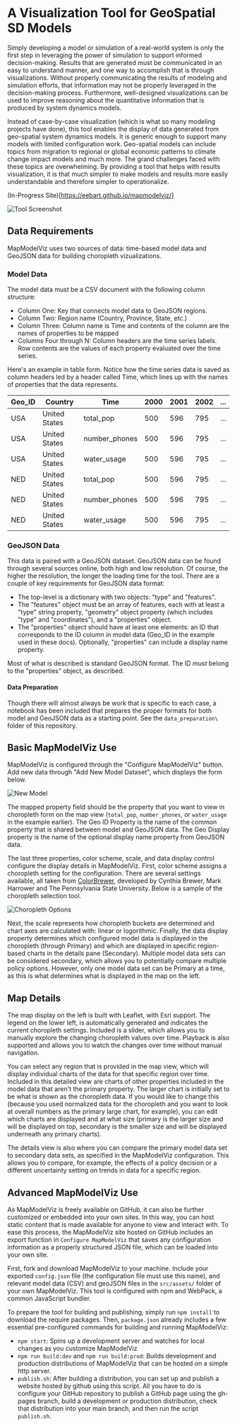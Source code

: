 # A Visualization Tool for GeoSpatial SD Models

Simply developing a model or simulation of a real-world system is only the first step in leveraging the power of simulation to support informed decision-making. Results that are generated must be communicated in an easy to understand manner, and one way to accomplish that is through visualizations. Without properly communicating the results of modeling and simulation efforts, that information may not be properly leveraged in the decision-making process. Furthermore, well-designed visualizations can be used to improve reasoning about the quantitative information that is produced by system dynamics models.

Instead of case-by-case visualization (which is what so many modeling projects have done), this tool enables the display of data generated from geo-spatial system dynamics models. It is generic enough to support many models with limited configuration work. Geo-spatial models can include topics from migration to regional or global economic patterns to climate change impact models and much more. The grand challenges faced with these topics are overwhelming. By providing a tool that helps with results visualization, it is that much simpler to make models and results more easily understandable and therefore simpler to operationalize.

(In-Progress Site)[https://eebart.github.io/mapmodelviz/]

![Tool Screenshot](/images/screenshot.png)

## Data Requirements
MapModelViz uses two sources of data: time-based model data and GeoJSON data for building choropleth vizualizations.

### Model Data
The model data must be a CSV document with the following column structure:

- Column One: Key that connects model data to GeoJSON regions.
- Column Two: Region name (Country, Province, State, etc.)
- Column Three: Column name is Time and contents of the column are the names of properties to be mapped
- Columns Four through N: Column headers are the time series labels. Row contents are the values of each property evaluated over the time series.

Here's an example in table form. Notice how the time series data is saved as column headers led by a header called Time, which lines up with the names of properties that the data represents.

| Geo_ID        | Country       | Time          | 2000          | 2001          | 2002          | ...           | 
| ------------- | ------------- | ------------- | ------------- | ------------- | ------------- | ------------- | 
| USA | United States | total_pop | 500 | 596 | 795 | ... | 
| USA | United States | number_phones | 500 | 596 | 795 | ... | 
| USA | United States | water_usage | 500 | 596 | 795 | ... | 
| NED | United States | total_pop | 500 | 596 | 795 | ... | 
| NED | United States | number_phones | 500 | 596 | 795 | ... | 
| NED | United States | water_usage | 500 | 596 | 795 | ... | 

### GeoJSON Data
This data is paired with a GeoJSON dataset. GeoJSON data can be found through several sources online, both high and low resolution. Of course, the higher the resolution, the longer the loading time for the tool. There are a couple of key requirements for GeoJSON data format:

- The top-level is a dictionary with two objects: "type" and "features".
- The "features" object must be an array of features, each with at least a "type" string property, "geometry" object property (which includes "type" and "coordinates"), and a "properties" object.
- The "properties" object should have at least one elements: an ID that corresponds to the ID column in model data (Geo_ID in the example used in these docs). Optionally, "properties" can include a display name property.

Most of what is described is standard GeoJSON format. The ID *must* belong to the "properties" object, as described.

#### Data Preparation
Though there will almost always be work that is specific to each case, a notebook has been included that prepares the proper formats for both model and GeoJSON data as a starting point. See the `data_preparation\` folder of this repository.

## Basic MapModelViz Use
MapModelViz is configured through the "Configure MapModelViz" button. Add new data through "Add New Model Dataset", which displays the form below.

![New Model](/images/newmodel.png)

The mapped property field should be the property that you want to view in choropleth form on the map view (`total_pop`, `number_phones`, or `water_usage` in the example earlier). The Geo ID Property is the name of the common property that is shared between model and GeoJSON data. The Geo Display property is the name of the optional display name property from GeoJSON data.

The last three properties, color scheme, scale, and data display control configure the display details in MapModelViz. First, color scheme assigns a choropleth setting for the configuration. There are several settings available, all taken from [ColorBrewer](http://colorbrewer2.org), developed by Cynthia Brewer, Mark Harrower and The Pennsylvania State University. Below is a sample of the choropleth selection tool.

![Choropleth Options](/images/choropleth.png)

Next, the scale represents how choropleth buckets are determined and chart axes are calculated with: linear or logorithmic. Finally, the data display property determines which configured model data is displayed in the choropleth (through Primary) and which are displayed in specific region-based charts in the details pane (Secondary). Multiple model data sets can be considered secondary, which allows you to potentially compare multiple policy options. However, only one model data set can be Primary at a time, as this is what determines what is displayed in the map on the left.

## Map Details
The map display on the left is built with Leaflet, with Esri support. The legend on the lower left, is automatically generated and indicates the current choropleth settings. Included is a slider, which allows you to manually explore the changing choropleth values over time. Playback is also supported and allows you to watch the changes over time without manual navigation.

You can select any region that is provided in the map view, which will display individual charts of the data for that specific region over time. Included in this detailed view are charts of other properties included in the model data that aren't the primary property. The larger chart is initially set to be what is shown as the choropleth data. If you would like to change this (because you used normalized data for the choropleth and you want to look at overall numbers as the primary large chart, for example), you can edit which charts are displayed and at what size (primary is the larger size and will be displayed on top, secondary is the smaller size and will be displayed underneath any primary charts). 

The details view is also where you can compare the primary model data set to secondary data sets, as specified in the MapModelViz configuration. This allows you to compare, for example, the effects of a policy decision or a different uncertainty setting on trends in data for a specific region. 

## Advanced MapModelViz Use
As MapModelViz is freely available on GitHub, it can also be further customized or embedded into your own sites. In this way, you can host static content that is made available for anyone to view and interact with. To ease this process, the MapModelViz site hosted on GitHub includes an export function in `Configure MapModelViz` that saves any configuration information as a properly structured JSON file, which can be loaded into your own site.

First, fork and download MapModelViz to your machine. Include your exported `config.json` file (the configuration file must use this name), and relevant model data (CSV) and geoJSON files in the `src/assets/` folder of your own MapModelViz.  This tool is configured with npm and WebPack, a common JavaScript bundler. 

To prepare the tool for building and publishing, simply run `npm install` to download the require packages. Then, `package.json` already includes a few essential pre-configured commands for building and running MapModelViz:

- `npm start`: Spins up a development server and watches for local changes as you customize MapModelViz
- `npm run build:dev` and `npm run build:prod`: Builds development and production distributions of MapModelViz that can be hosted on a simple http server.
- `publish.sh`: After building a distribution, you can set up and publish a website hosted by github using this script. All you have to do is configure your GitHub repository to publish a GitHub page using the gh-pages branch, build a development or production distribution, check that distribution into your main branch, and then run the script `publish.sh`.
